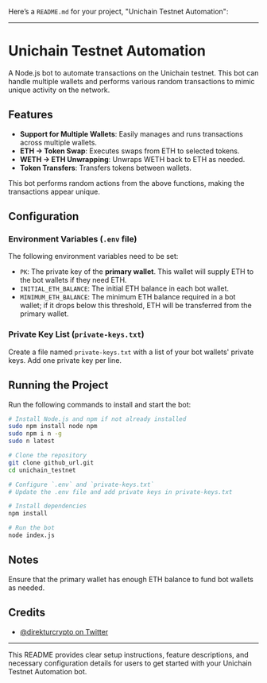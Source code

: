 Here’s a `README.md` for your project, "Unichain Testnet Automation":

---

# Unichain Testnet Automation

A Node.js bot to automate transactions on the Unichain testnet. This bot can handle multiple wallets and performs various random transactions to mimic unique activity on the network.

## Features
- **Support for Multiple Wallets**: Easily manages and runs transactions across multiple wallets.
- **ETH -> Token Swap**: Executes swaps from ETH to selected tokens.
- **WETH -> ETH Unwrapping**: Unwraps WETH back to ETH as needed.
- **Token Transfers**: Transfers tokens between wallets.

This bot performs random actions from the above functions, making the transactions appear unique.

## Configuration

### Environment Variables (`.env` file)
The following environment variables need to be set:

- `PK`: The private key of the **primary wallet**. This wallet will supply ETH to the bot wallets if they need ETH.
- `INITIAL_ETH_BALANCE`: The initial ETH balance in each bot wallet.
- `MINIMUM_ETH_BALANCE`: The minimum ETH balance required in a bot wallet; if it drops below this threshold, ETH will be transferred from the primary wallet.

### Private Key List (`private-keys.txt`)
Create a file named `private-keys.txt` with a list of your bot wallets' private keys. Add one private key per line.

## Running the Project

Run the following commands to install and start the bot:

```bash
# Install Node.js and npm if not already installed
sudo npm install node npm
sudo npm i n -g
sudo n latest

# Clone the repository
git clone github_url.git
cd unichain_testnet

# Configure `.env` and `private-keys.txt`
# Update the .env file and add private keys in private-keys.txt

# Install dependencies
npm install

# Run the bot
node index.js
```

## Notes
Ensure that the primary wallet has enough ETH balance to fund bot wallets as needed.

## Credits
- [@direkturcrypto on Twitter](https://twitter.com/direkturcrypto)

---

This README provides clear setup instructions, feature descriptions, and necessary configuration details for users to get started with your Unichain Testnet Automation bot.
